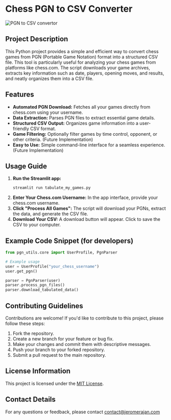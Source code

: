 # Chess PGN to CSV Converter

![PGN to CSV convertor](https://images.chesscomfiles.com/uploads/v1/images_users/tiny_mce/PedroPinhata/phpNgJfyb.png)

## Project Description

This Python project provides a simple and efficient way to convert chess games from PGN (Portable Game Notation) format into a structured CSV file.  This tool is particularly useful for analyzing your chess games from platforms like chess.com. The script downloads your game archives, extracts key information such as date, players, opening moves, and results, and neatly organizes them into a CSV file.

## Features

- **Automated PGN Download:**  Fetches all your games directly from chess.com using your username.
- **Data Extraction:**  Parses PGN files to extract essential game details.
- **Structured CSV Output:** Organizes game information into a user-friendly CSV format.
- **Game Filtering:** Optionally filter games by time control, opponent, or other criteria. (Future Implementation)
- **Easy to Use:**  Simple command-line interface for a seamless experience. (Future Implementation)


## Usage Guide

1. **Run the Streamlit app:**
   ```bash
   streamlit run tabulate_my_games.py
   ```
2. **Enter Your Chess.com Username:** In the app interface, provide your chess.com username.
3. **Click "Process All Games":**  The script will download your PGNs, extract the data, and generate the CSV file.
4. **Download Your CSV:** A download button will appear. Click to save the CSV to your computer. 

## Example Code Snippet (for developers)

```python
from pgn_utils.core import UserProfile, PgnParser

# Example usage
user = UserProfile("your_chess_username")
user.get_pgn()  

parser = PgnParser(user) 
parser.process_pgn_files()
parser.download_tabulated_data() 
```

## Contributing Guidelines

Contributions are welcome!  If you'd like to contribute to this project, please follow these steps:

1. Fork the repository.
2. Create a new branch for your feature or bug fix.
3. Make your changes and commit them with descriptive messages.
4. Push your branch to your forked repository.
5. Submit a pull request to the main repository.

## License Information

This project is licensed under the [MIT License](LICENSE).

## Contact Details

For any questions or feedback, please contact contact@jeromerajan.com
